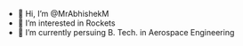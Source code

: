 - 👋 Hi, I’m @MrAbhishekM
- 👀 I’m interested in Rockets
- 🌱 I’m currently persuing B. Tech. in Aerospace Engineering
